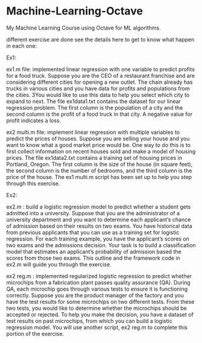 # Machine-Learning-Octave
My Machine Learning Course using Octave for ML algorithms.

different exercise are done see the details here to get to know what happen in each one:

Ex1: 

ex1.m file: implemented linear regression with one variable to predict profits for a food truck. Suppose you are the CEO of a
restaurant franchise and are considering different cities for opening a new outlet. The chain already has trucks in various cities and you have data for profits and populations from the cities.
3You would like to use this data to help you select which city to expand
to next.
The file ex1data1.txt contains the dataset for our linear regression problem. The first column is the population of a city and the second column is the profit of a food truck in that city. A negative value for profit indicates a
loss.

ex2 multi.m file: implement linear regression with multiple variables to predict the prices of houses. Suppose you are selling your house and you want to know what a good market price would be. One way to do this is to first collect information on recent houses sold and make a model of housing prices.
The file ex1data2.txt contains a training set of housing prices in Portland, Oregon. The first column is the size of the house (in square feet), the second column is the number of bedrooms, and the third column is the price of the house. The ex1 multi.m script has been set up to help you step through this exercise.

Ex2: 

ex2.m : build a logistic regression model to predict whether a student gets admitted into a university. Suppose that you are the administrator of a university department and you want to determine each applicant’s chance of admission based on their results on two exams. You have historical data from previous applicants that you can use as a training set for logistic regression. For each training
example, you have the applicant’s scores on two exams and the admissions decision. Your task is to build a classification model that estimates an applicant’s probability of admission based the scores from those two exams. This outline and the framework code in ex2.m will guide you through the exercise.

ex2 reg.m : implemented regularized logistic regression to predict whether microchips from a fabrication plant passes quality assurance (QA). During QA, each microchip goes through various tests to ensure it is functioning correctly.
Suppose you are the product manager of the factory and you have the test results for some microchips on two different tests. From these two tests, you would like to determine whether the microchips should be accepted or
rejected. To help you make the decision, you have a dataset of test results on past microchips, from which you can build a logistic regression model. You will use another script, ex2 reg.m to complete this portion of the
exercise.
